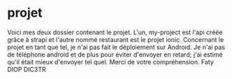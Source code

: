 # projet
Voici mes deux dossier contenant le projet. 
L'un, my-project est l'api créée grâce à strapi et l'autre nommé restaurant est le projet ionic. 
Concernant le projet en tant que tel, je n'ai pas fait le déploiement sur Android. Je n'ai pas de téléphone android et de plus
pour éviter d'envoyer en retard; j'ai estimé qu'il était mieux d'envoyer tel quel.
Merci de votre compréhension. 
Faty DIOP DIC3TR
